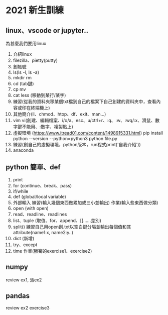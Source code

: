 # 2021 新生訓練

## linux、vscode or jupyter..
為甚麼我們要用linux
1. 介紹linux
2. filezilla、pietty(putty)
3. 創帳號
4. ls(ls -l, ls -a)
5. mkdir rm 
6. cd (tab鍵)
7. cp mv
8. cat less (移動到某行/某字)
9. 練習(從我的資料夾移某個txt檔到自己的檔案下自己創建的資料夾中，查看內容或印在終端機上)
10. 其他簡介(ll、chmod、htop、df、exit、man...)
11. vim
vi(創建、編輯檔案、i/o/a、esc、u/ctrl+r、:q、:w、:wq/:x、滑鼠、數字鍵不能用、:數字、複製貼上)
12. 虛擬環境
(https://www.itread01.com/content/1498915331.html)
pip install
python --version
--python=python3
python file.py
13. 練習(創自己的虛擬環境，python版本，run程式print('自我介紹'))
14. anaconda
## python 簡單、def
1. print
2. for (continue、break、pass)
3. if/while
4. def (global/local variable)
5. 外部輸入
練習(輸入幾個東西做累加或三小並輸出)
作業(輸入些東西做分類)
6. open (with open)
7. read、readline、readlines
8. list、tuple (取值、for、append、[]......差別)
9. split()
練習自己用open創.txt以空白鍵分隔並輸出每個值和其attribute(name1:x, name2:y..)
10. dict (新增)
11. try、except
12. time
作業(勝騫的exercise1、exercise2)
## numpy
review ex1, 派ex2
## pandas
review ex2
exercise3
